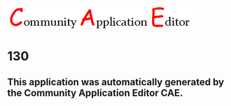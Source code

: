 ![CAE](https://github.com/PhilCAEOrg/CAE-Deployment-Temp/blob/master/img/logo.png)  

130
===================


This application was automatically generated by the Community Application Editor CAE.  
---------------

